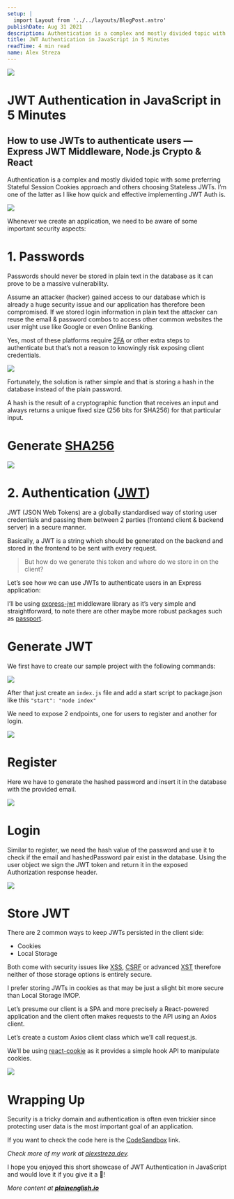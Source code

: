 ```yaml
---
setup: |
  import Layout from '../../layouts/BlogPost.astro'
publishDate: Aug 31 2021
description: Authentication is a complex and mostly divided topic with some preferring Stateful Session Cookies approach and others choosing Stateless JWTs. I’m one of the latter as I like how quick and effective…
title: JWT Authentication in JavaScript in 5 Minutes
readTime: 4 min read
name: Alex Streza
---
```


![](https://miro.medium.com/max/1400/0*j_2zq5YwOaRhey1m)

# JWT Authentication in JavaScript in 5 Minutes

## How to use JWTs to authenticate users — Express JWT Middleware, Node.js Crypto & React

Authentication is a complex and mostly divided topic with some preferring Stateful Session Cookies approach and others choosing Stateless JWTs. I’m one of the latter as I like how quick and effective implementing JWT Auth is.

![](https://miro.medium.com/max/1000/0*rGl7cBuJPAU1gBNK)

Whenever we create an application, we need to be aware of some important security aspects:

# 1\. Passwords

Passwords should never be stored in plain text in the database as it can prove to be a massive vulnerability.

Assume an attacker (hacker) gained access to our database which is already a huge security issue and our application has therefore been compromised. If we stored login information in plain text the attacker can reuse the email & password combos to access other common websites the user might use like Google or even Online Banking.

Yes, most of these platforms require [2FA](https://authy.com/what-is-2fa/) or other extra steps to authenticate but that’s not a reason to knowingly risk exposing client credentials.

![](https://miro.medium.com/max/1400/0*IPKYszQDkKIDn-sw)

Fortunately, the solution is rather simple and that is storing a hash in the database instead of the plain password.

A hash is the result of a cryptographic function that receives an input and always returns a unique fixed size (256 bits for SHA256) for that particular input.

# Generate [SHA256](https://qvault.io/cryptography/how-sha-2-works-step-by-step-sha-256/)

![](https://miro.medium.com/max/1400/1*jk1gagrQ8R-cUHyOZslaLQ.png)

# 2\. Authentication ([JWT](https://jwt.io/))

JWT (JSON Web Tokens) are a globally standardised way of storing user credentials and passing them between 2 parties (frontend client & backend server) in a secure manner.

Basically, a JWT is a string which should be generated on the backend and stored in the frontend to be sent with every request.

> But how do we generate this token and where do we store in on the client?

Let’s see how we can use JWTs to authenticate users in an Express application:

I’ll be using [express-jwt](https://www.npmjs.com/package/express-jwt) middleware library as it’s very simple and straightforward, to note there are other maybe more robust packages such as [passport](https://www.npmjs.com/package/passport).

# Generate JWT

We first have to create our sample project with the following commands:

![](https://miro.medium.com/max/1400/1*Z13KA7qzkJnuPheWaB5Fdg.png)

After that just create an `index.js` file and add a start script to package.json like this `"start": "node index"`

We need to expose 2 endpoints, one for users to register and another for login.

![](https://miro.medium.com/max/1400/1*IvW9Y9Tyq8bO7pUipx31qw.png)

# Register

Here we have to generate the hashed password and insert it in the database with the provided email.

![](https://miro.medium.com/max/1400/1*2QMrl93KS3XoEBgbunuUyQ.png)

# Login

Similar to register, we need the hash value of the password and use it to check if the email and hashedPassword pair exist in the database. Using the user object we sign the JWT token and return it in the exposed Authorization response header.

![](https://miro.medium.com/max/1400/1*D42eSniNoFC7l0pbpXMv2Q.png)

# Store JWT

There are 2 common ways to keep JWTs persisted in the client side:

- Cookies
- Local Storage

Both come with security issues like [XSS](https://owasp.org/www-community/attacks/xss/), [CSRF](https://owasp.org/www-community/attacks/csrf) or advanced [XST](https://owasp.org/www-community/attacks/Cross_Site_Tracing) therefore neither of those storage options is entirely secure.

I prefer storing JWTs in cookies as that may be just a slight bit more secure than Local Storage IMOP.

Let’s presume our client is a SPA and more precisely a React-powered application and the client often makes requests to the API using an Axios client.

Let’s create a custom Axios client class which we’ll call request.js.

We’ll be using [react-cookie](https://www.npmjs.com/package/react-cookie) as it provides a simple hook API to manipulate cookies.

![](https://miro.medium.com/max/1400/1*4Fq4IfXRg9Y1ie3hqLQE5g.png)

# Wrapping Up

Security is a tricky domain and authentication is often even trickier since protecting user data is the most important goal of an application.

If you want to check the code here is the [CodeSandbox](https://codesandbox.io/s/express-jwt-example-ln0og?file=/index.js) link.

_Check more of my work at_ [_alexstreza.dev_](https://www.alexstreza.dev/)_._

I hope you enjoyed this short showcase of JWT Authentication in JavaScript and would love it if you give it a 👏!

_More content at_ [**_plainenglish.io_**](http://plainenglish.io/)
